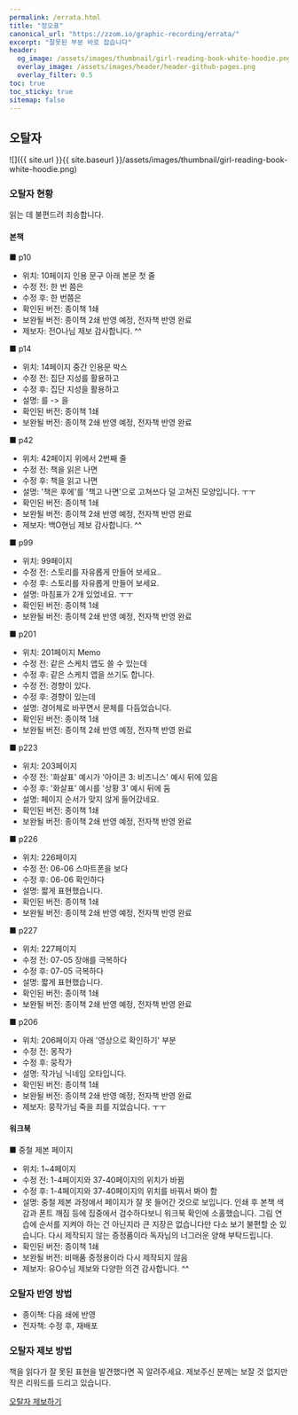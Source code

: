 ```yaml
---
permalink: /errata.html
title: "정오표"
canonical_url: "https://zzom.io/graphic-recording/errata/"
excerpt: "잘못된 부분 바로 잡습니다"
header:
  og_image: /assets/images/thumbnail/girl-reading-book-white-hoodie.png
  overlay_image: /assets/images/header/header-github-pages.png
  overlay_filter: 0.5
toc: true
toc_sticky: true
sitemap: false
---
```

## 오탈자

![]({{ site.url }}{{ site.baseurl }}/assets/images/thumbnail/girl-reading-book-white-hoodie.png)

### 오탈자 현황
읽는 데 불편드려 죄송합니다.

#### 본책

■ p10
- 위치: 10페이지 인용 문구 아래 본문 첫 줄
- 수정 전: 한 번 쯤은
- 수정 후: 한 번쯤은
- 확인된 버전: 종이책 1쇄
- 보완될 버전: 종이책 2쇄 반영 예정, 전자책 반영 완료
- 제보자: 전O나님 제보 감사합니다. ^^

■ p14
- 위치: 14페이지 중간 인용문 박스
- 수정 전: 집단 지성를 활용하고
- 수정 후: 집단 지성을 활용하고
- 설명: 를 -> 을
- 확인된 버전: 종이책 1쇄
- 보완될 버전: 종이책 2쇄 반영 예정, 전자책 반영 완료

■ p42
- 위치: 42페이지 위에서 2번째 줄
- 수정 전: 책을 읽은 나면
- 수정 후: 책을 읽고 나면
- 설명: '책은 후에'를 '책고 나면'으로 고쳐쓰다 덜 고쳐진 모양입니다. ㅜㅜ 
- 확인된 버전: 종이책 1쇄
- 보완될 버전: 종이책 2쇄 반영 예정, 전자책 반영 완료
- 제보자: 백O현님 제보 감사합니다. ^^

■ p99
- 위치: 99페이지
- 수정 전: 스토리를 자유롭게 만들어 보세요.. 
- 수정 후: 스토리를 자유롭게 만들어 보세요.
- 설명: 마침표가 2개 있었네요. ㅜㅜ 
- 확인된 버전: 종이책 1쇄
- 보완될 버전: 종이책 2쇄 반영 예정, 전자책 반영 완료

■ p201
- 위치: 201페이지 Memo
- 수정 전: 같은 스케치 앱도 쓸 수 있는데 
- 수정 후: 같은 스케치 앱을 쓰기도 합니다. 
- 수정 전: 경향이 있다.
- 수정 후: 경향이 있는데
- 설명: 경어체로 바꾸면서 문체를 다듬었습니다.
- 확인된 버전: 종이책 1쇄
- 보완될 버전: 종이책 2쇄 반영 예정, 전자책 반영 완료

■ p223
- 위치: 203페이지
- 수정 전: '화살표' 예시가 '아이콘 3: 비즈니스' 예시 뒤에 있음 
- 수정 후: '화살표' 예시를 '상황 3' 예시 뒤에 둠
- 설명: 페이지 순서가 맞지 않게 들어갔네요.
- 확인된 버전: 종이책 1쇄
- 보완될 버전: 종이책 2쇄 반영 예정, 전자책 반영 완료

■ p226
- 위치: 226페이지
- 수정 전: 06-06 스마트폰을 보다
- 수정 후: 06-06 확인하다
- 설명: 짧게 표현했습니다.
- 확인된 버전: 종이책 1쇄
- 보완될 버전: 종이책 2쇄 반영 예정, 전자책 반영 완료

■ p227
- 위치: 227페이지
- 수정 전: 07-05 장애를 극복하다
- 수정 후: 07-05 극복하다
- 설명: 짧게 표현했습니다.
- 확인된 버전: 종이책 1쇄
- 보완될 버전: 종이책 2쇄 반영 예정, 전자책 반영 완료

■ p206
- 위치: 206페이지 아래 '영상으로 확인하기' 부분
- 수정 전: 몽작가
- 수정 후: 뭉작가
- 설명: 작가님 닉네임 오타입니다. 
- 확인된 버전: 종이책 1쇄
- 보완될 버전: 종이책 2쇄 반영 예정, 전자책 반영 완료
- 제보자: 뭉작가님 죽을 죄를 지었습니다. ㅜㅜ
 
#### 워크북

■ 중철 제본 페이지
- 위치: 1~4페이지 
- 수정 전: 1-4페이지와 37-40페이지의 위치가 바뀜
- 수정 후: 1-4페이지와 37-40페이지의 위치를 바꿔서 봐야 함
- 설명: 중철 제본 과정에서 페이지가 잘 못 들어간 것으로 보입니다. 인쇄 후 본책 색감과 폰트 깨짐 등에 집중에서 검수하다보니 워크북 확인에 소홀했습니다. 그림 연습에 순서를 지켜야 하는 건 아닌지라 큰 지장은 없습니다만 다소 보기 불편할 순 있습니다. 다시 제작되지 않는 증정품이라 독자님의 너그러운 양해 부탁드립니다.
- 확인된 버전: 종이책 1쇄
- 보완될 버전: 비매품 증정용이라 다시 제작되지 않음
- 제보자: 유O수님 제보와 다양한 의견 감사합니다. ^^

### 오탈자 반영 방법
* 종이책: 다음 쇄에 반영
* 전자책: 수정 후, 재배포

### 오탈자 제보 방법
책을 읽다가 잘 못된 표현을 발견했다면 꼭 알려주세요. 
제보주신 분께는 보잘 것 없지만 작은 리워드를 드리고 있습니다.

<a href="https://zzom.io/participation/#%EC%98%A4%ED%83%88%EC%9E%90-%EC%A0%9C%EB%B3%B4" target="_blank" class="btn btn--info btn--small">오탈자 제보하기</a>

<!-- 작성 포맷
### 000p
* 수정 내용: 
* 수정 전: 
* 수정 후: 
* 확인된 버전: 종이책 1쇄, 전자책 v1.0
* 보완될 버전: 종이책 2쇄, 전자책 v1.1

### 000p
* 제안 내용: 
* 원문: 
* 제안: 
* 적용 여부: 
* 참고: <a href="" target="_blank"></a>
* 확인된 버전: 종이책 1쇄, 전자책 v1.0
-->